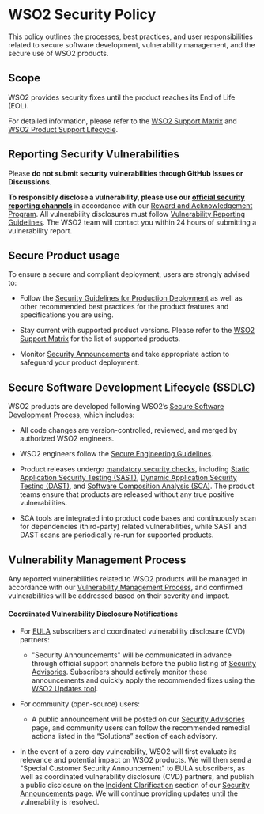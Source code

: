 # WSO2 Security Policy
This policy outlines the processes, best practices, and user responsibilities related to secure software development, vulnerability management, and the secure use of WSO2 products.

## Scope
WSO2 provides security fixes until the product reaches its End of Life (EOL).

For detailed information, please refer to the [WSO2 Support Matrix](https://wso2.com/products/support-matrix/) and [WSO2 Product Support Lifecycle](https://wso2.com/products/support-matrix/#:~:text=WSO2%20Product%20Support%20Lifecycle).


## Reporting Security Vulnerabilities
Please **do not submit security vulnerabilities through GitHub Issues or Discussions**.

**To responsibly disclose a vulnerability, please use our [official security reporting channels](https://security.docs.wso2.com/en/latest/security-reporting/)** in accordance with our [Reward and Acknowledgement Program](https://security.docs.wso2.com/en/latest/security-reporting/reward-and-acknowledgement-program/). All vulnerability disclosures must follow [Vulnerability Reporting Guidelines](https://security.docs.wso2.com/en/latest/security-reporting/vulnerability-reporting-guidelines/). The WSO2 team will contact you within 24 hours of submitting a vulnerability report.

## Secure Product usage
To ensure a secure and compliant deployment, users are strongly advised to:
- Follow the [Security Guidelines for Production Deployment](https://security.docs.wso2.com/en/latest/security-guidelines/security-guidelines-for-production-deployment/) as well as other recommended best practices for the product features and specifications you are using.

- Stay current with supported product versions. Please refer to the [WSO2 Support Matrix](https://wso2.com/products/support-matrix/) for the list of supported products.

- Monitor [Security Announcements](https://security.docs.wso2.com/en/latest/security-announcements/) and take appropriate action to safeguard your product deployment.

## Secure Software Development Lifecycle (SSDLC)
WSO2 products are developed following WSO2’s [Secure Software Development Process](https://security.docs.wso2.com/en/latest/security-processes/secure-software-development-process/), which includes:

- All code changes are version-controlled, reviewed, and merged by authorized WSO2 engineers.

- WSO2 engineers follow the [Secure Engineering Guidelines](https://security.docs.wso2.com/en/latest/security-guidelines/secure-engineering-guidelines/).

- Product releases undergo [mandatory security checks](https://security.docs.wso2.com/en/latest/security-processes/secure-software-development-process/#mandatory-checks-during-releases), including [Static Application Security Testing (SAST)](https://security.docs.wso2.com/en/latest/security-processes/secure-software-development-process/#static-code-analysis), [Dynamic Application Security Testing (DAST)](https://security.docs.wso2.com/en/latest/security-processes/secure-software-development-process/#dynamic-analysis), and [Software Composition Analysis (SCA)](https://security.docs.wso2.com/en/latest/security-processes/secure-software-development-process/#third-party-dependency-analysis). The product teams ensure that products are released without any true positive vulnerabilities.

- SCA tools are integrated into product code bases and continuously scan for dependencies (third-party) related vulnerabilities, while SAST and DAST scans are periodically re-run for supported products. 

## Vulnerability Management Process
Any reported vulnerabilities related to WSO2 products will be managed in accordance with  our [Vulnerability Management Process](https://security.docs.wso2.com/en/latest/security-processes/vulnerability-management-process/), and confirmed vulnerabilities will be addressed based on their severity and impact.


#### Coordinated Vulnerability Disclosure Notifications
  - For [EULA](https://wso2.com/licenses/eula/) subscribers and coordinated vulnerability disclosure (CVD) partners:
    - "Security Announcements" will be communicated in advance through official support channels before the public listing of [Security Advisories](https://security.docs.wso2.com/en/latest/security-announcements/security-advisories/). Subscribers should actively monitor these announcements and quickly apply the recommended fixes using the [WSO2 Updates tool](https://wso2.com/updates/). 

  - For community (open-source) users: 
    - A public announcement will be posted on our [Security Advisories](https://security.docs.wso2.com/en/latest/security-announcements/security-advisories/) page, and community users can follow the recommended remedial actions listed in the “Solutions” section of each advisory.

  - In the event of a zero-day vulnerability, WSO2 will first evaluate its relevance and potential impact on WSO2 products. We will then send a "Special Customer Security Announcement" to EULA subscribers, as well as coordinated vulnerability disclosure (CVD) partners, and publish a public disclosure on the [Incident Clarification](https://security.docs.wso2.com/en/latest/security-announcements/incident-clarifications/) section of our [Security Announcements](https://security.docs.wso2.com/en/latest/security-announcements/) page. We will continue providing updates until the vulnerability is resolved.